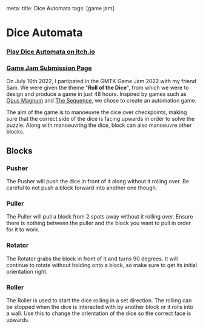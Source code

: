 <route lang="yaml">
meta:
  title: Dice Automata
  tags: [game jam]
</route>

# Dice Automata

### <a href="https://reedsman.itch.io/dice-automata">Play Dice Automata on itch.io</a>
### <a href="https://itch.io/jam/gmtk-jam-2022/rate/1621875" target="_blank">Game Jam Submission Page</a>

On July 16th 2022, I partipated in the GMTK Game Jam 2022 with my friend Sam. We were given the theme "**Roll of the Dice**", from which we were to design and produce a game in just 48 hours. Inspired by games such as [Opus Magnum](https://www.zachtronics.com/opus-magnum/) and [The Sequence](https://play.google.com/store/apps/details?id=com.onemanband.thesequence), we chose to create an automation game.

The aim of the game is to manoeuvre the dice over checkpoints, making sure that the correct side of the dice is facing upwards in order to solve the puzzle. Along with manoeuvring the dice, block can also manoeuvre other blocks.

## Blocks

### Pusher

The Pusher will push the dice in front of it along without it rolling over. Be careful to not push a block forward into another one though.

### Puller

The Puller will pull a block from 2 spots away without it rolling over. Ensure there is nothing between the puller and the block you want to pull in order for it to work.

### Rotator

The Rotator grabs the block in front of it and turns 90 degrees. It will continue to rotate without holding onto a block, so make sure to get its initial orientation right.

### Roller

The Roller is used to start the dice rolling in a set direction. The rolling can be stopped when the dice is interacted with by another block or it rolls into a wall. Use this to change the orientation of the dice so the correct face is upwards.
